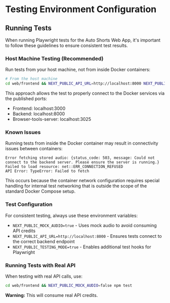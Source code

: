 # Testing Environment Configuration

## Running Tests

When running Playwright tests for the Auto Shorts Web App, it's important to follow these guidelines to ensure consistent test results.

### Host Machine Testing (Recommended)

Run tests from your host machine, not from inside Docker containers:

```bash
# From the host machine
cd web/frontend && NEXT_PUBLIC_API_URL=http://localhost:8000 NEXT_PUBLIC_MOCK_AUDIO=true npm test
```

This approach allows the test to properly connect to the Docker services via the published ports:
- Frontend: localhost:3000
- Backend: localhost:8000
- Browser-tools-server: localhost:3025

### Known Issues

Running tests from inside the Docker container may result in connectivity issues between containers:

```
Error fetching stored audio: {status_code: 503, message: Could not connect to the backend server. Please ensure the server is running.}
Failed to load resource: net::ERR_CONNECTION_REFUSED
API Error: TypeError: Failed to fetch
```

This occurs because the container network configuration requires special handling for internal test networking that is outside the scope of the standard Docker Compose setup.

### Test Configuration

For consistent testing, always use these environment variables:

- `NEXT_PUBLIC_MOCK_AUDIO=true` - Uses mock audio to avoid consuming API credits
- `NEXT_PUBLIC_API_URL=http://localhost:8000` - Ensures tests connect to the correct backend endpoint
- `NEXT_PUBLIC_TESTING_MODE=true` - Enables additional test hooks for Playwright

### Running Tests with Real API

When testing with real API calls, use:

```bash
cd web/frontend && NEXT_PUBLIC_MOCK_AUDIO=false npm test
```

**Warning:** This will consume real API credits. 